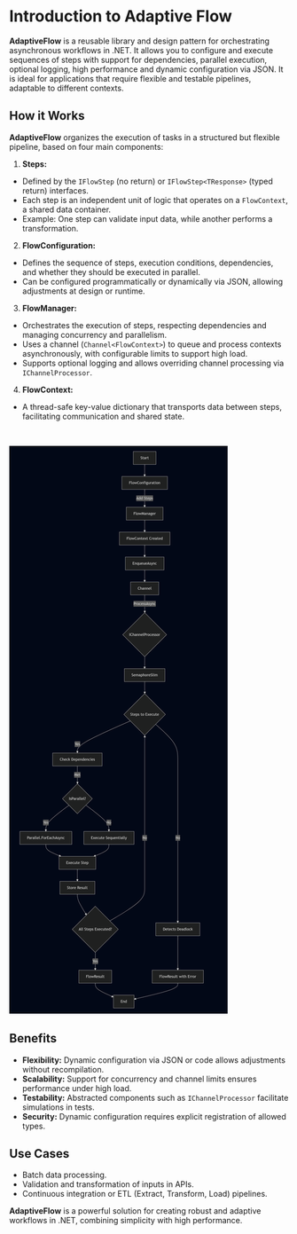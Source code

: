 # Introduction to Adaptive Flow

**AdaptiveFlow** is a reusable library and design pattern for orchestrating asynchronous workflows in .NET. It allows you to configure and execute sequences of steps with support for dependencies, parallel execution, optional logging, high performance and dynamic configuration via JSON. It is ideal for applications that require flexible and testable pipelines, adaptable to different contexts.

## How it Works

**AdaptiveFlow** organizes the execution of tasks in a structured but flexible pipeline, based on four main components:

1. **Steps:**
- Defined by the `IFlowStep` (no return) or `IFlowStep<TResponse>` (typed return) interfaces.
- Each step is an independent unit of logic that operates on a `FlowContext`, a shared data container.
- Example: One step can validate input data, while another performs a transformation.

2. **FlowConfiguration:**
- Defines the sequence of steps, execution conditions, dependencies, and whether they should be executed in parallel.
- Can be configured programmatically or dynamically via JSON, allowing adjustments at design or runtime.

3. **FlowManager:**
- Orchestrates the execution of steps, respecting dependencies and managing concurrency and parallelism.
- Uses a channel (`Channel<FlowContext>`) to queue and process contexts asynchronously, with configurable limits to support high load.
- Supports optional logging and allows overriding channel processing via `IChannelProcessor`.

4. **FlowContext:**
- A thread-safe key-value dictionary that transports data between steps, facilitating communication and shared state.

<br/>

![AdaptiveFlow Diagram](Resources/FlowDiagram.png)

## Benefits

- **Flexibility:** Dynamic configuration via JSON or code allows adjustments without recompilation.
- **Scalability:** Support for concurrency and channel limits ensures performance under high load.
- **Testability:** Abstracted components such as `IChannelProcessor` facilitate simulations in tests.
- **Security:** Dynamic configuration requires explicit registration of allowed types.

## Use Cases

- Batch data processing.
- Validation and transformation of inputs in APIs.
- Continuous integration or ETL (Extract, Transform, Load) pipelines.

**AdaptiveFlow** is a powerful solution for creating robust and adaptive workflows in .NET, combining simplicity with high performance.